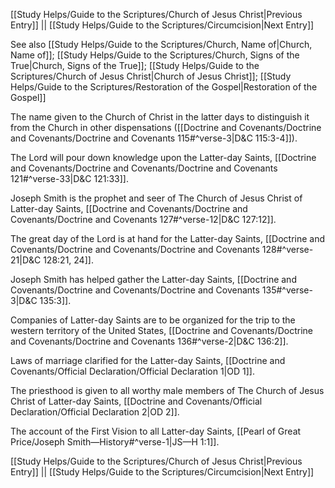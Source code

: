 [[Study Helps/Guide to the Scriptures/Church of Jesus Christ|Previous Entry]]  ||  [[Study Helps/Guide to the Scriptures/Circumcision|Next Entry]]

 See also [[Study Helps/Guide to the Scriptures/Church, Name of|Church, Name of]]; [[Study Helps/Guide to the Scriptures/Church, Signs of the True|Church, Signs of the True]]; [[Study Helps/Guide to the Scriptures/Church of Jesus Christ|Church of Jesus Christ]]; [[Study Helps/Guide to the Scriptures/Restoration of the Gospel|Restoration of the Gospel]]

 The name given to the Church of Christ in the latter days to distinguish it from the Church in other dispensations ([[Doctrine and Covenants/Doctrine and Covenants/Doctrine and Covenants 115#^verse-3|D&C 115:3-4]]).

 The Lord will pour down knowledge upon the Latter-day Saints, [[Doctrine and Covenants/Doctrine and Covenants/Doctrine and Covenants 121#^verse-33|D&C 121:33]].

 Joseph Smith is the prophet and seer of The Church of Jesus Christ of Latter-day Saints, [[Doctrine and Covenants/Doctrine and Covenants/Doctrine and Covenants 127#^verse-12|D&C 127:12]].

 The great day of the Lord is at hand for the Latter-day Saints, [[Doctrine and Covenants/Doctrine and Covenants/Doctrine and Covenants 128#^verse-21|D&C 128:21, 24]].

 Joseph Smith has helped gather the Latter-day Saints, [[Doctrine and Covenants/Doctrine and Covenants/Doctrine and Covenants 135#^verse-3|D&C 135:3]].

 Companies of Latter-day Saints are to be organized for the trip to the western territory of the United States, [[Doctrine and Covenants/Doctrine and Covenants/Doctrine and Covenants 136#^verse-2|D&C 136:2]].

 Laws of marriage clarified for the Latter-day Saints, [[Doctrine and Covenants/Official Declaration/Official Declaration 1|OD 1]].

 The priesthood is given to all worthy male members of The Church of Jesus Christ of Latter-day Saints, [[Doctrine and Covenants/Official Declaration/Official Declaration 2|OD 2]].

 The account of the First Vision to all Latter-day Saints, [[Pearl of Great Price/Joseph Smith—History#^verse-1|JS—H 1:1]].

[[Study Helps/Guide to the Scriptures/Church of Jesus Christ|Previous Entry]]  ||  [[Study Helps/Guide to the Scriptures/Circumcision|Next Entry]]
